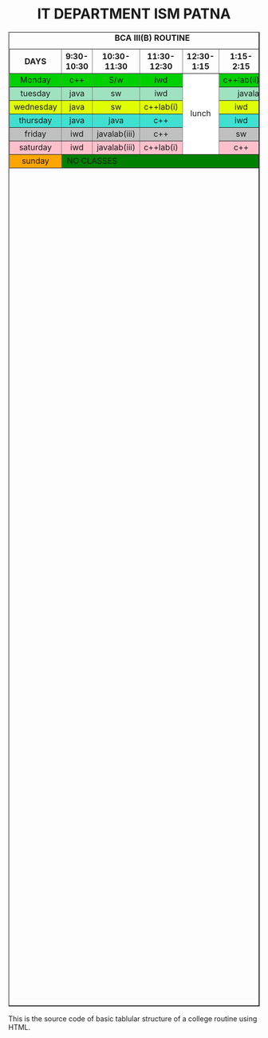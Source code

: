 
<!--HTML TABLE-->
<html> 
 <head> 
  <title>HTML table</title> 
 </head> 
 <body> 
  <h1 align="center">IT DEPARTMENT ISM PATNA </h1> 
  <table border="2px" width="100%" height="50%"> 
   <caption>
    <b> BCA III(B) ROUTINE </b>
   </caption> 
   <thead> 
    <tr> 
     <th>DAYS</th> 
     <th>9:30-10:30</th> 
     <th>10:30-11:30</th> 
     <th>11:30-12:30</th> 
     <th>12:30-1:15</th> 
     <th>1:15-2:15</th> 
     <th>2:15-3:15</th> 
    </tr> 
   </thead> 
   <tbody align="center"> 
    <tr bgcolor="gradient"> 
     <td>Monday</td> 
     <td>c++</td> 
     <td>S/w</td> 
     <td>iwd</td> 
     <td rowspan="6" bgcolor="white"> lunch</td> 
     <td>c++lab(ii)</td> 
     <td>java</td> 
    </tr> 
    <tr bgcolor="#9FE2BF"> 
     <td>tuesday</td> 
     <td>java</td> 
     <td>sw</td> 
     <td>iwd</td> 
     <td colspan="2">javalab(iii)</td> 
    </tr> 
    <tr bgcolor="#DFFF00"> 
     <td>wednesday</td> 
     <td>java</td> 
     <td>sw</td> 
     <td>c++lab(i)</td> 
     <td>iwd</td> 
     <td>c++</td> 
    </tr> 
    <tr bgcolor="#40E0D0"> 
     <td>thursday</td> 
     <td>java</td> 
     <td>java</td> 
     <td>c++</td> 
     <td>iwd</td> 
     <td>sw</td> 
    </tr> 
    <tr bgcolor="#C0C0C0"> 
     <td>friday</td> 
     <td>iwd</td> 
     <td>javalab(iii)</td> 
     <td>c++</td> 
     <td>sw</td> 
     <td>c++</td> 
    </tr> 
    <tr bgcolor="#FFC0CB"> 
     <td>saturday</td> 
     <td>iwd</td> 
     <td>javalab(iii)</td> 
     <td>c++lab(i)</td> 
     <td>c++</td> 
     <td>sw</td> 
    </tr> 
    <tr> 
     <td bgcolor="orange">sunday</td> 
     <td colspan="6" bgcolor="green">
      <marquee direction="right" behavior="alternate">
       NO CLASSES
      </marquee></td> 
    </tr> 
   </tbody> 
  </table> 
 </body>
</html>This is the source code of basic tablular structure of a college routine using HTML.
